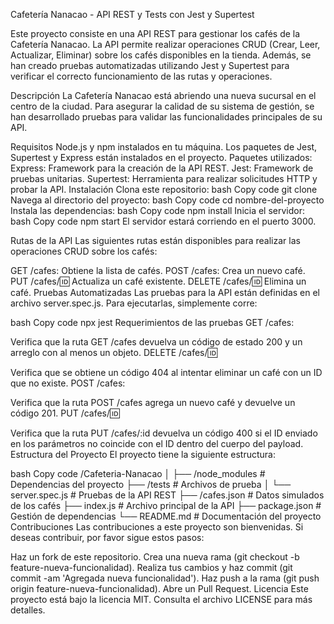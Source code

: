 Cafetería Nanacao - API REST y Tests con Jest y Supertest

Este proyecto consiste en una API REST para gestionar los cafés de la Cafetería Nanacao. La API permite realizar operaciones CRUD (Crear, Leer, Actualizar, Eliminar) sobre los cafés disponibles en la tienda. Además, se han creado pruebas automatizadas utilizando Jest y Supertest para verificar el correcto funcionamiento de las rutas y operaciones.

Descripción
La Cafetería Nanacao está abriendo una nueva sucursal en el centro de la ciudad. Para asegurar la calidad de su sistema de gestión, se han desarrollado pruebas para validar las funcionalidades principales de su API.

Requisitos
Node.js y npm instalados en tu máquina.
Los paquetes de Jest, Supertest y Express están instalados en el proyecto.
Paquetes utilizados:
Express: Framework para la creación de la API REST.
Jest: Framework de pruebas unitarias.
Supertest: Herramienta para realizar solicitudes HTTP y probar la API.
Instalación
Clona este repositorio:
bash
Copy code
git clone <url-del-repositorio>
Navega al directorio del proyecto:
bash
Copy code
cd nombre-del-proyecto
Instala las dependencias:
bash
Copy code
npm install
Inicia el servidor:
bash
Copy code
npm start
El servidor estará corriendo en el puerto 3000.

Rutas de la API
Las siguientes rutas están disponibles para realizar las operaciones CRUD sobre los cafés:

GET /cafes: Obtiene la lista de cafés.
POST /cafes: Crea un nuevo café.
PUT /cafes/:id: Actualiza un café existente.
DELETE /cafes/:id: Elimina un café.
Pruebas Automatizadas
Las pruebas para la API están definidas en el archivo server.spec.js. Para ejecutarlas, simplemente corre:

bash
Copy code
npx jest
Requerimientos de las pruebas
GET /cafes:

Verifica que la ruta GET /cafes devuelva un código de estado 200 y un arreglo con al menos un objeto.
DELETE /cafes/:id:

Verifica que se obtiene un código 404 al intentar eliminar un café con un ID que no existe.
POST /cafes:

Verifica que la ruta POST /cafes agrega un nuevo café y devuelve un código 201.
PUT /cafes/:id:

Verifica que la ruta PUT /cafes/:id devuelva un código 400 si el ID enviado en los parámetros no coincide con el ID dentro del cuerpo del payload.
Estructura del Proyecto
El proyecto tiene la siguiente estructura:

bash
Copy code
/Cafeteria-Nanacao
│
├── /node_modules             # Dependencias del proyecto
├── /tests                    # Archivos de prueba
│   └── server.spec.js        # Pruebas de la API REST
├── /cafes.json               # Datos simulados de los cafés
├── index.js                  # Archivo principal de la API
├── package.json              # Gestión de dependencias
└── README.md                 # Documentación del proyecto
Contribuciones
Las contribuciones a este proyecto son bienvenidas. Si deseas contribuir, por favor sigue estos pasos:

Haz un fork de este repositorio.
Crea una nueva rama (git checkout -b feature-nueva-funcionalidad).
Realiza tus cambios y haz commit (git commit -am 'Agregada nueva funcionalidad').
Haz push a la rama (git push origin feature-nueva-funcionalidad).
Abre un Pull Request.
Licencia
Este proyecto está bajo la licencia MIT. Consulta el archivo LICENSE para más detalles.
